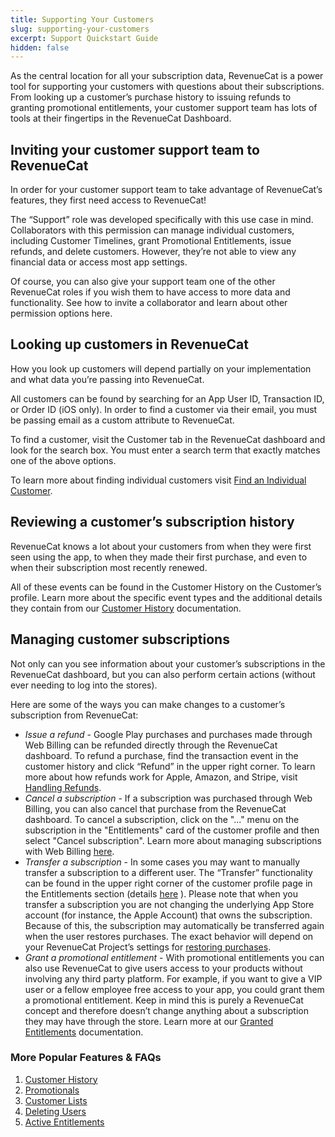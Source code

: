 ```yaml
---
title: Supporting Your Customers
slug: supporting-your-customers
excerpt: Support Quickstart Guide
hidden: false
---
```


As the central location for all your subscription data, RevenueCat is a power tool for supporting your customers with questions about their subscriptions. From looking up a customer’s purchase history to issuing refunds to granting promotional entitlements, your customer support team has lots of tools at their fingertips in the RevenueCat Dashboard.

<YouTubeEmbed videoId="hZUsNSYKde8" title="Customer Support with RevenueCat" />

## Inviting your customer support team to RevenueCat

In order for your customer support team to take advantage of RevenueCat’s features, they first need access to RevenueCat!

The “Support” role was developed specifically with this use case in mind. Collaborators with this permission can manage individual customers, including Customer Timelines, grant Promotional Entitlements, issue refunds, and delete customers. However, they’re not able to view any financial data or access most app settings.

Of course, you can also give your support team one of the other RevenueCat roles if you wish them to have access to more data and functionality. See how to invite a collaborator and learn about other permission options here.

## Looking up customers in RevenueCat

How you look up customers will depend partially on your implementation and what data you’re passing into RevenueCat.

All customers can be found by searching for an App User ID, Transaction ID, or Order ID (iOS only). In order to find a customer via their email, you must be passing email as a custom attribute to RevenueCat.

To find a customer, visit the Customer tab in the RevenueCat dashboard and look for the search box. You must enter a search term that exactly matches one of the above options.

To learn more about finding individual customers visit [Find an Individual Customer](/dashboard-and-metrics/customer-lists#find-an-individual-customer).

## Reviewing a customer’s subscription history

RevenueCat knows a lot about your customers from when they were first seen using the app, to when they made their first purchase, and even to when their subscription most recently renewed.

All of these events can be found in the Customer History on the Customer’s profile. Learn more about the specific event types and the additional details they contain from our [Customer History](/dashboard-and-metrics/customer-history) documentation.

## Managing customer subscriptions

Not only can you see information about your customer’s subscriptions in the RevenueCat dashboard, but you can also perform certain actions (without ever needing to log into the stores).

Here are some of the ways you can make changes to a customer’s subscription from RevenueCat:

- _Issue a refund_ - Google Play purchases and purchases made through Web Billing can be refunded directly through the RevenueCat dashboard. To refund a purchase, find the transaction event in the customer history and click “Refund” in the upper right corner. To learn more about how refunds work for Apple, Amazon, and Stripe, visit [Handling Refunds](/subscription-guidance/refunds).
- _Cancel a subscription_ - If a subscription was purchased through Web Billing, you can also cancel that purchase from the RevenueCat dashboard. To cancel a subscription, click on the "..." menu on the subscription in the "Entitlements" card of the customer profile and then select "Cancel subscription". Learn more about managing subscriptions with Web Billing [here](/web/web-billing/managing-customer-subscriptions).
- _Transfer a subscription_ - In some cases you may want to manually transfer a subscription to a different user. The “Transfer” functionality can be found in the upper right corner of the customer profile page in the Entitlements section (details [here](/dashboard-and-metrics/customer-history/active-entitlements#transferring-entitlements) ). Please note that when you transfer a subscription you are not changing the underlying App Store account (for instance, the Apple Account) that owns the subscription. Because of this, the subscription may automatically be transferred again when the user restores purchases. The exact behavior will depend on your RevenueCat Project’s settings for [restoring purchases](/getting-started/restoring-purchases#transferring-purchases-seen-on-multiple-app-user-ids).
- _Grant a promotional entitlement_ - With promotional entitlements you can also use RevenueCat to give users access to your products without involving any third party platform. For example, if you want to give a VIP user or a fellow employee free access to your app, you could grant them a promotional entitlement. Keep in mind this is purely a RevenueCat concept and therefore doesn’t change anything about a subscription they may have through the store. Learn more at our [Granted Entitlements](/dashboard-and-metrics/customer-history/promotionals) documentation.

### More Popular Features & FAQs

1. [Customer History](/dashboard-and-metrics/customer-history)
2. [Promotionals](/dashboard-and-metrics/customer-history/promotionals)
3. [Customer Lists](/dashboard-and-metrics/customer-lists)
4. [Deleting Users](/dashboard-and-metrics/customer-history/manage-users)
5. [Active Entitlements](/dashboard-and-metrics/customer-history/active-entitlements)
